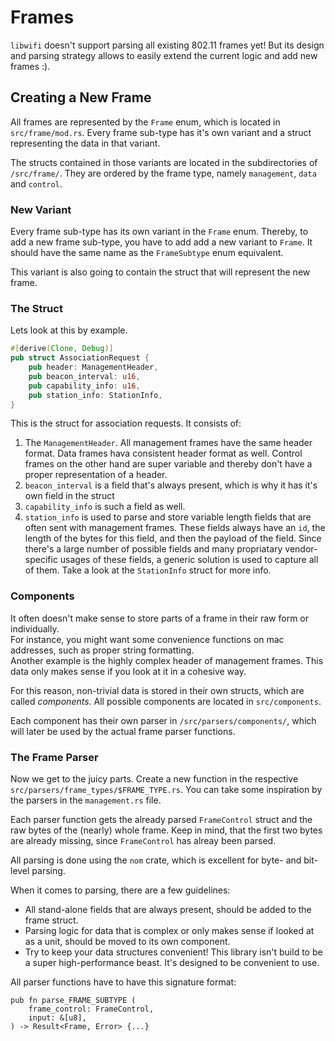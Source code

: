 # Frames

`libwifi` doesn't support parsing all existing 802.11 frames yet!
But its design and parsing strategy allows to easily extend the current logic and add new frames :).

## Creating a New Frame

All frames are represented by the `Frame` enum, which is located in `src/frame/mod.rs`.
Every frame sub-type has it's own variant and a struct representing the data in that variant.

The structs contained in those variants are located in the subdirectories of `/src/frame/`.
They are ordered by the frame type, namely `management`, `data` and `control`.

### New Variant

Every frame sub-type has its own variant in the `Frame` enum.
Thereby, to add a new frame sub-type, you have to add add a new variant to `Frame`.
It should have the same name as the `FrameSubtype` enum equivalent.

This variant is also going to contain the struct that will represent the new frame.

### The Struct

Lets look at this by example.

```rust
#[derive(Clone, Debug)]
pub struct AssociationRequest {
    pub header: ManagementHeader,
    pub beacon_interval: u16,
    pub capability_info: u16,
    pub station_info: StationInfo,
}
```

This is the struct for association requests.
It consists of:

1. The `ManagementHeader`.
    All management frames have the same header format.
    Data frames hava consistent header format as well.
    Control frames on the other hand are super variable and thereby don't have a proper representation of a header.
2. `beacon_interval` is a field that's always present, which is why it has it's own field in the struct
3. `capability_info` is such a field as well.
4. `station_info` is used to parse and store variable length fields that are often sent with management frames.
    These fields always have an `id`, the length of the bytes for this field, and then the payload of the field.
    Since there's a large number of possible fields and many propriatary vendor-specific usages of these fields, a generic solution is used to capture all of them.
    Take a look at the `StationInfo` struct for more info.


### Components

It often doesn't make sense to store parts of a frame in their raw form or individually. \
For instance, you might want some convenience functions on mac addresses, such as proper string formatting. \
Another example is the highly complex header of management frames.
This data only makes sense if you look at it in a cohesive way.

For this reason, non-trivial data is stored in their own structs, which are called _components_.
All possible components are located in `src/components`.

Each component has their own parser in `/src/parsers/components/`, which will later be used by the actual frame parser functions.

### The Frame Parser

Now we get to the juicy parts.
Create a new function in the respective `src/parsers/frame_types/$FRAME_TYPE.rs`.
You can take some inspiration by the parsers in the `management.rs` file.

Each parser function gets the already parsed `FrameControl` struct and the raw bytes of the (nearly) whole frame.
Keep in mind, that the first two bytes are already missing, since `FrameControl` has alreay been parsed.

All parsing is done using the `nom` crate, which is excellent for byte- and bit-level parsing.

When it comes to parsing, there are a few guidelines:

- All stand-alone fields that are always present, should be added to the frame struct.
- Parsing logic for data that is complex or only makes sense if looked at as a unit, should be moved to its own component.
- Try to keep your data structures convenient!
    This library isn't build to be a super high-performance beast.
    It's designed to be convenient to use.

All parser functions have to have this signature format:

```
pub fn parse_FRAME_SUBTYPE (
    frame_control: FrameControl,
    input: &[u8],
) -> Result<Frame, Error> {...} 
```
